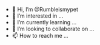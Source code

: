 - 👋 Hi, I’m @Rumbleismypet
- 👀 I’m interested in ...
- 🌱 I’m currently learning ...
- 💞️ I’m looking to collaborate on ...
- 📫 How to reach me ...

<!---
Rumbleismypet/Rumbleismypet is a ✨ special ✨ repository because its `README.md` (this file) appears on your GitHub profile.
You can click the Preview link to take a look at your changes.
--->
